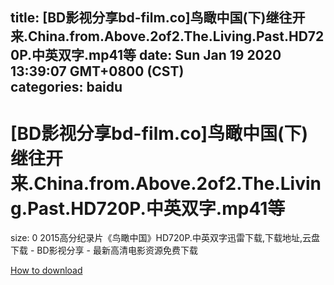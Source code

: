 
title: [BD影视分享bd-film.co]鸟瞰中国(下)继往开来.China.from.Above.2of2.The.Living.Past.HD720P.中英双字.mp41等
date: Sun Jan 19 2020 13:39:07 GMT+0800 (CST)    
categories: baidu
---

# [BD影视分享bd-film.co]鸟瞰中国(下)继往开来.China.from.Above.2of2.The.Living.Past.HD720P.中英双字.mp41等
size: 0
 2015高分纪录片《鸟瞰中国》HD720P.中英双字迅雷下载,下载地址,云盘下载 - BD影视分享 - 最新高清电影资源免费下载
 

[How to download](https://bpcam.bemobtrk.com/go/2ceec3aa-1ca2-46d6-b9ff-aaa5c184517c?jno=1931)